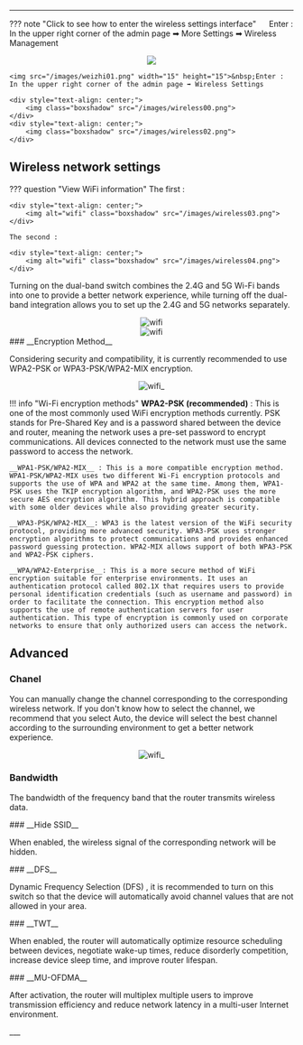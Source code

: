 ---
??? note "Click to see how to enter the wireless settings interface" 
	<img src="/images/weizhi01.png" width="15" height="15">&nbsp;Enter : In the upper right corner of the admin page ➡ More Settings  ➡ Wireless Management
	<div style="text-align: center;">
		<img class="boxshadow" src="/images/wireless01.png">
	</div>
	
	<img src="/images/weizhi01.png" width="15" height="15">&nbsp;Enter : In the upper right corner of the admin page ➡ Wireless Settings
	
	<div style="text-align: center;">
		<img class="boxshadow" src="/images/wireless00.png">
	</div>
	<div style="text-align: center;">
		<img class="boxshadow" src="/images/wireless02.png">
	</div>

## **Wireless network settings**

??? question "View WiFi information"
	The first :
	
	<div style="text-align: center;">
		<img alt="wifi" class="boxshadow" src="/images/wireless03.png">
	</div>
	
	The second :
	
	<div style="text-align: center;">
		<img alt="wifi" class="boxshadow" src="/images/wireless04.png">
	</div>

<p class="text">
Turning on the dual-band switch combines the 2.4G and 5G Wi-Fi bands into one to provide a better network experience, while turning off the dual-band integration allows you to set up the 2.4G and 5G networks separately.
</p>

<div style="text-align: center;">
    <img alt="wifi" class="boxshadow" src="/images/wifi.png">
</div>
<div style="text-align: center;">
    <img alt="wifi" class="boxshadow" src="/images/wireless000.png">
</div>
### __Encryption Method__
<p class="text">
 Considering security and compatibility, it is currently recommended to use WPA2-PSK or WPA3-PSK/WPA2-MIX encryption.
</p>
<div style="text-align: center;">
    <img alt="wifi_" class="boxshadow" src="/images/wifi02.png">
</div>



!!! info "Wi-Fi encryption methods"	
	__WPA2-PSK (recommended)__ : This is one of the most commonly used WiFi encryption methods currently. PSK stands for Pre-Shared Key and is a password shared between the device and router, meaning the network uses a pre-set password to encrypt communications. All devices connected to the network must use the same password to access the network.

	__WPA1-PSK/WPA2-MIX__ : This is a more compatible encryption method. WPA1-PSK/WPA2-MIX uses two different Wi-Fi encryption protocols and supports the use of WPA and WPA2 at the same time. Among them, WPA1-PSK uses the TKIP encryption algorithm, and WPA2-PSK uses the more secure AES encryption algorithm. This hybrid approach is compatible with some older devices while also providing greater security.

	__WPA3-PSK/WPA2-MIX__: WPA3 is the latest version of the WiFi security protocol, providing more advanced security. WPA3-PSK uses stronger encryption algorithms to protect communications and provides enhanced password guessing protection. WPA2-MIX allows support of both WPA3-PSK and WPA2-PSK ciphers.

	__WPA/WPA2-Enterprise__: This is a more secure method of WiFi encryption suitable for enterprise environments. It uses an authentication protocol called 802.1X that requires users to provide personal identification credentials (such as username and password) in order to facilitate the connection. This encryption method also supports the use of remote authentication servers for user authentication. This type of encryption is commonly used on corporate networks to ensure that only authorized users can access the network.



## __Advanced__
### __Chanel__
<p class="text">
 You can manually change the channel corresponding to the corresponding wireless network. If you don't know how to select the channel, we recommend that you select Auto, the device will select the best channel according to the surrounding environment to get a better network experience.
</p>

<div style="text-align: center;">
    <img alt="wifi_" class="boxshadow" src="/images/wifi_01.png">
</div>

### __Bandwidth__
<p class="text">
 The bandwidth of the frequency band that the router transmits wireless data.
</p>
### __Hide SSID__
<p class="text">
When enabled, the wireless signal of the corresponding network will be hidden.
</p>
### __DFS__
<p class="text">
Dynamic Frequency Selection (DFS) , it is recommended to turn on this switch so that the device will automatically avoid channel values that are not allowed in your area.
</p>
### __TWT__
<p class="text">
When enabled, the router will automatically optimize resource scheduling between devices, negotiate wake-up times, reduce disorderly competition, increase device sleep time, and improve router lifespan.
</p>
### __MU-OFDMA__
<p class="text">
After activation, the router will multiplex multiple users to improve transmission efficiency and reduce network latency in a multi-user Internet environment.
</p>
___
